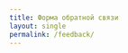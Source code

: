```yaml
---
title: Форма обратной связи
layout: single
permalink: /feedback/
---
```

<!-- <script src="https://yastatic.net/s3/frontend/forms/_/embed.js"></script>
<iframe src="https://forms.yandex.ru/u/6568bec63e9d083f75d8f8eb/?iframe=1" frameborder="0" name="ya-form-6568bec63e9d083f75d8f8eb" width="650"></iframe> -->

